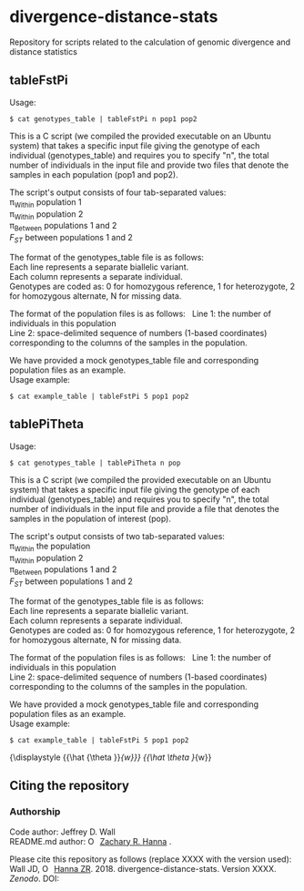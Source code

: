 # divergence-distance-stats
Repository for scripts related to the calculation of genomic divergence and distance statistics

## tableFstPi
Usage:  
```
$ cat genotypes_table | tableFstPi n pop1 pop2
```
This is a C script (we compiled the provided executable on an Ubuntu system) that takes a specific input file giving the genotype of each individual (genotypes_table) and requires you to specify "n", the total number of individuals in the input file and provide two files that denote the samples in each population (pop1 and pop2).  
  
The script's output consists of four tab-separated values:  
π<sub>Within</sub> population 1  
π<sub>Within</sub> population 2  
π<sub>Between</sub> populations 1 and 2  
_F<sub>ST</sub>_ between populations 1 and 2  
  
The format of the genotypes_table file is as follows:  
Each line represents a separate biallelic variant.  
Each column represents a separate individual.  
Genotypes are coded as: 0 for homozygous reference, 1 for heterozygote, 2 for homozygous alternate, N for missing data.  
  
The format of the population files is as follows:  
Line 1: the number of individuals in this population  
Line 2: space-delimited sequence of numbers (1-based coordinates) corresponding to the columns of the samples in the population.  
  
We have provided a mock genotypes_table file and corresponding population files as an example.  
Usage example:  
```
$ cat example_table | tableFstPi 5 pop1 pop2
```

## tablePiTheta
Usage:  
```
$ cat genotypes_table | tablePiTheta n pop
```
This is a C script (we compiled the provided executable on an Ubuntu system) that takes a specific input file giving the genotype of each individual (genotypes_table) and requires you to specify "n", the total number of individuals in the input file and provide a file that denotes the samples in the population of interest (pop).  
  
The script's output consists of two tab-separated values:  
π<sub>Within</sub> the population  
π<sub>Within</sub> population 2  
π<sub>Between</sub> populations 1 and 2  
_F<sub>ST</sub>_ between populations 1 and 2  
  
The format of the genotypes_table file is as follows:  
Each line represents a separate biallelic variant.  
Each column represents a separate individual.  
Genotypes are coded as: 0 for homozygous reference, 1 for heterozygote, 2 for homozygous alternate, N for missing data.  
  
The format of the population files is as follows:  
Line 1: the number of individuals in this population  
Line 2: space-delimited sequence of numbers (1-based coordinates) corresponding to the columns of the samples in the population.  
  
We have provided a mock genotypes_table file and corresponding population files as an example.  
Usage example:  
```
$ cat example_table | tableFstPi 5 pop1 pop2
```

 {\displaystyle {{\hat {\theta }}_{w}}} {{\hat  \theta }_{w}}

## Citing the repository
### Authorship
Code author: Jeffrey D. Wall  
README.md author: <a href="https://orcid.org/0000-0002-0210-7261" target="orcid.widget" rel="noopener noreferrer" style="vertical-align:top;"><img src="https://orcid.org/sites/default/files/images/orcid_16x16.png" style="width:1em;margin-right:.5em;" alt="ORCID iD icon">Zachary R. Hanna</a> . 

Please cite this repository as follows (replace XXXX with the version used):  
Wall JD, <a href="https://orcid.org/0000-0002-0210-7261" target="orcid.widget" rel="noopener noreferrer" style="vertical-align:top;"><img src="https://orcid.org/sites/default/files/images/orcid_16x16.png" style="width:1em;margin-right:.5em;" alt="ORCID iD icon">Hanna ZR</a>. 2018. divergence-distance-stats. Version XXXX. _Zenodo_. DOI:  
